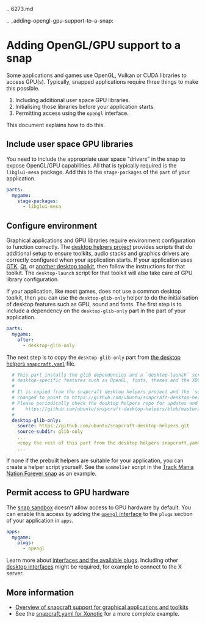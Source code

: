 .. 6273.md

.. _adding-opengl-gpu-support-to-a-snap:

# Adding OpenGL/GPU support to a snap

Some applications and games use OpenGL, Vulkan or CUDA libraries to access GPU(s). Typically, snapped applications require three things to make this possible.

1. Including additional user space GPU libraries.
2. Initialising those libraries before your application starts.
3. Permitting access using the `opengl` interface.

This document explains how to do this.

## Include user space GPU libraries

You need to include the appropriate user space "drivers" in the snap to expose OpenGL/GPU capabilities. All that is typically required is the `libglu1-mesa` package. Add this to the `stage-packages` of the `part` of your application.

```yaml
parts:
  mygame:
    stage-packages:
      - libglu1-mesa
```

## Configure environment

Graphical applications and GPU libraries require environment configuration to function correctly. The [desktop helpers project](https://github.com/ubuntu/snapcraft-desktop-helpers) provides scripts that do additional setup to ensure toolkits, audio stacks and graphics drivers are correctly configured when your application starts. If your application uses [GTK](/t/desktop-app-support-gtk/6834), [Qt](/t/desktop-app-support-qt/6833), or [another desktop toolkit](/t/desktop-applications/13034), then follow the instructions for that toolkit. The `desktop-launch` script for that toolkit will also take care of GPU library configuration.

If your application, like most games, does not use a common desktop toolkit, then you can use the `desktop-glib-only` helper to do the initialisation of desktop features such as GPU, sound and fonts. The first step is to include a dependency on the `desktop-glib-only` part in the part of your application.

```yaml
parts:
  mygame:
    after:
      - desktop-glib-only
```

The next step is to copy the `desktop-glib-only` part from [the desktop helpers `snapcraft.yaml`](https://github.com/ubuntu/snapcraft-desktop-helpers/blob/master/snapcraft.yaml) file.

```yaml
  # This part installs the glib dependencies and a `desktop-launch` script to initialise
  # desktop-specific features such as OpenGL, fonts, themes and the XDG environment.
  #
  # It is copied from the snapcraft desktop helpers project and the `source` key is
  # changed to point to https://github.com/ubuntu/snapcraft-desktop-helpers.git
  # Please periodically check the desktop helpers repo for updates and copy the changes.
  #    https://github.com/ubuntu/snapcraft-desktop-helpers/blob/master/snapcraft.yaml
  #
  desktop-glib-only:
    source: https://github.com/ubuntu/snapcraft-desktop-helpers.git
    source-subdir: glib-only
    ...
    <copy the rest of this part from the desktop helpers snapcraft.yaml>
    ...
```

If none if the prebuilt helpers are suitable for your application, you can create a helper script yourself. See the `sommelier` script in the [Track Mania Nation Forever snap](https://github.com/snapcrafters/tmnationsforever) as an example.

## Permit access to GPU hardware

The [snap sandbox](/t/snap-confinement/6233) doesn't allow access to GPU hardware by default. You can enable this access by adding the [`opengl` interface](/t/the-opengl-interface/7894) to the `plugs` section of your application in `apps`.

```yaml
apps:
  mygame:
    plugs:
      - opengl
```

Learn more about [interfaces and the available plugs](/t/interfaces/6154). Including other [desktop interfaces](/t/the-desktop-interfaces/2042) might be required, for example to connect to the X server.

## More information

- [Overview of snapcraft support for graphical applications and toolkits](/t/desktop-applications/13034)
- See the [snapcraft.yaml for Xonotic](https://github.com/snapcrafters/xonotic/blob/master/snap/snapcraft.yaml) for a more complete example.
